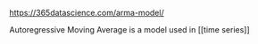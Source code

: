 https://365datascience.com/arma-model/

Autoregressive Moving Average is a model used in [[time series]]